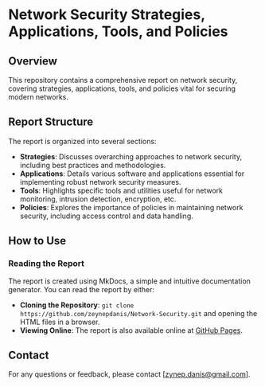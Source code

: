 

# Network Security Strategies, Applications, Tools, and Policies

## Overview
This repository contains a comprehensive report on network security, covering strategies, applications, tools, and policies vital for securing modern networks.

## Report Structure
The report is organized into several sections:

- **Strategies**: Discusses overarching approaches to network security, including best practices and methodologies.
- **Applications**: Details various software and applications essential for implementing robust network security measures.
- **Tools**: Highlights specific tools and utilities useful for network monitoring, intrusion detection, encryption, etc.
- **Policies**: Explores the importance of policies in maintaining network security, including access control and data handling.

## How to Use
### Reading the Report
The report is created using MkDocs, a simple and intuitive documentation generator. You can read the report by either:
- **Cloning the Repository**: `git clone https://github.com/zeynepdanis/Network-Security.git` and opening the HTML files in a browser.
- **Viewing Online**: The report is also available online at [GitHub Pages](link-to-github-pages).


## Contact
For any questions or feedback, please contact [zynep.danis@gmail.com].


